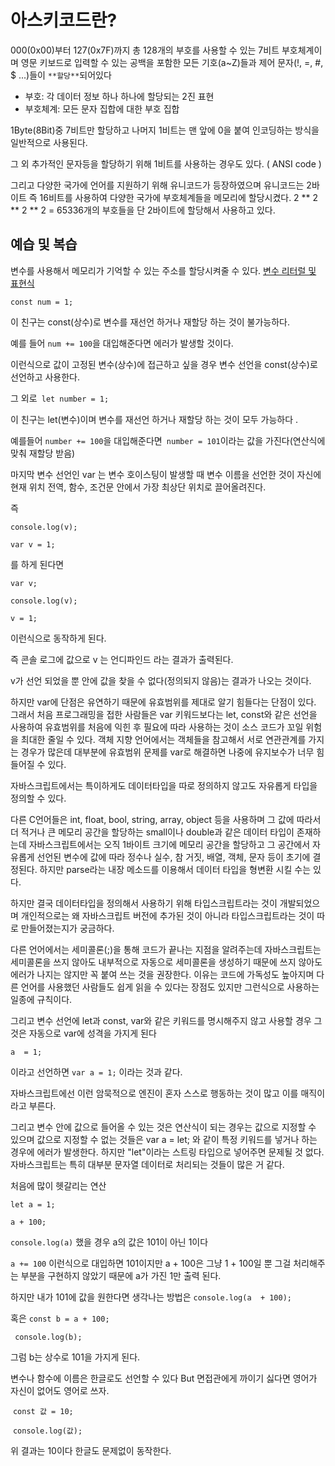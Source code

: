 # 아스키코드란?

000(0x00)부터 127(0x7F)까지 총 128개의 부호를 사용할 수 있는 7비트 부호체계이며 영문 키보드로 입력할 수 있는 공백을 포함한 모든 기호(a~Z)들과 제어 문자(!, =, #, $ ...)들이 `**할당**`되어있다

- 부호: 각  데이터 정보 하나 하나에 할당되는 2진 표현
- 부호체계: 모든 문자 집합에 대한 부호 집합 

1Byte(8Bit)중 7비트만 할당하고 나머지 1비트는 맨 앞에 0을 붙여 인코딩하는 방식을 일반적으로 사용된다.

그 외  추가적인 문자등을 할당하기 위해 1비트를 사용하는 경우도 있다.  ( ANSI code )

그리고 다양한 국가에 언어를 지원하기 위해 유니코드가 등장하였으며 유니코드는 2바이트 즉 16비트를 사용하여 다양한 국가에 부호체계들을 메모리에 할당시켰다. 2 ** 2 ** 2 ** 2 = 65336개의 부호들을 단 2바이트에 할당해서 사용하고 있다. 



## 예습 및 복습

변수를 사용해서 메모리가 기억할 수 있는 주소를 할당시켜줄 수 있다.
[변수 리터럴 및 표현식](https://github.com/KOR-UB/README-REPO/blob/master/%EB%A6%AC%ED%84%B0%EB%9F%B4%EC%9D%B4%EB%9E%80.md)

`const num = 1;`

이 친구는 const(상수)로 변수를 재선언 하거나 재할당 하는 것이 불가능하다.

예를 들어 `num += 100`을 대입해준다면 에러가 발생할 것이다. 

이런식으로 값이 고정된 변수(상수)에 접근하고 싶을 경우 변수 선언을 const(상수)로 선언하고 사용한다.

그 외로` let number = 1;`

 이 친구는 let(변수)이며 변수를 재선언 하거나 재할당 하는 것이 모두 가능하다 .

예를들어 `number += 100`을 대입해준다면` number = 101`이라는 값을 가진다(연산식에 맞춰 재할당 받음)

마지막 변수 선언인 var 는 변수 호이스팅이 발생할 때 변수 이름을 선언한 것이 자신에 현재 위치  전역, 함수, 조건문 안에서  가장 최상단 위치로 끌어올려진다.

즉 

`console.log(v);`

`var v = 1;`

를 하게 된다면

`var v;`

`console.log(v);`

`v = 1;`

이런식으로 동작하게 된다.

즉 콘솔 로그에 값으로 v 는 언디파인드 라는 결과가 출력된다.

v가 선언 되었을 뿐 안에 값을 찾을 수 없다(정의되지 않음)는 결과가 나오는 것이다.

하지만 var에 단점은 유연하기 때문에 유효범위를 제대로 알기 힘들다는 단점이 있다. 그래서 처음 프로그래밍을 접한 사람들은 var 키워드보다는 let, const와 같은 선언을 사용하여 유효범위를 처음에 익힌 후 필요에 따라 사용하는 것이 소스 코드가 꼬일 위험을 최대한 줄일 수 있다. 객체 지향 언어에서는 객체들을 참고해서 서로 연관관계를 가지는 경우가 많은데 대부분에 유효범위 문제를 var로 해결하면 나중에 유지보수가 너무 힘들어질 수 있다.

자바스크립트에서는 특이하게도 데이터타입을 따로 정의하지 않고도 자유롭게 타입을 정의할 수 있다. 

다른 C언어들은 int, float, bool, string, array, object 등을 사용하며 그 값에 따라서 더 적거나 큰 메모리 공간을 할당하는 small이나 double과 같은 데이터 타입이 존재하는데 자바스크립트에서는 오직 1바이트 크기에 메모리 공간을 할당하고 그 공간에서 자유롭게 선언된 변수에 값에 따라 정수나 실수, 참 거짓, 배열, 객체, 문자 등이  초기에 결정된다. 하지만 parse라는 내장 메소드를 이용해서 데이터 타입을 형변환 시킬 수는 있다.

하지만 결국 데이터타입을 정의해서 사용하기 위해 타입스크립트라는 것이 개발되었으며 개인적으로는 왜 자바스크립트 버전에 추가된 것이 아니라 타입스크립트라는 것이 따로 만들어졌는지가 궁금하다.

다른 언어에서는 세미콜론(;)을 통해 코드가 끝나는 지점을 알려주는데 자바스크립트는 세미콜론을 쓰지 않아도 내부적으로 자동으로 세미콜론을 생성하기 때문에 쓰지 않아도 에러가 나지는 않지만 꼭 붙여 쓰는 것을 권장한다. 이유는 코드에 가독성도 높아지며 다른 언어를 사용했던 사람들도 쉽게 읽을 수 있다는 장점도 있지만 그런식으로 사용하는 일종에 규칙이다. 

그리고 변수 선언에 let과 const, var와 같은 키워드를 명시해주지 않고 사용할 경우 그것은 자동으로 var에 성격을 가지게 된다

`a  = 1; `

이라고 선언하면 `var a = 1;` 이라는 것과 같다.

자바스크립트에선 이런 암묵적으로 엔진이 혼자 스스로 행동하는 것이 많고 이를 매직이라고 부른다.

그리고 변수 안에 값으로 들어올 수 있는 것은 연산식이 되는 경우는 값으로 지정할 수 있으며 값으로 지정할 수 없는 것들은 var a = let; 와 같이 특정 키워드를 넣거나 하는 경우에 에러가 발생한다. 하지만 "let"이라는 스트링 타입으로 넣어주면 문제될 것 없다. 자바스크립트는 특히 대부분 문자열 데이터로 처리되는 것들이 많은 거 같다. 

처음에 많이 헷갈리는 연산

`let a = 1;`

`a + 100;`

`console.log(a)` 했을 경우 a의 값은 101이 아닌 1이다

`a += 100` 이런식으로 대입하면 101이지만 a + 100은 그냥 1 + 100일 뿐 그걸 처리해주는 부분을 구현하지 않았기 때문에 a가 가진 1만 출력 된다.

하지만 내가 101에 값을 원한다면 생각나는 방법은 `console.log(a  + 100);`

혹은 `const b = a + 100;`

 ` console.log(b);`

그럼 b는 상수로 101을 가지게 된다.

변수나 함수에 이름은 한글로도 선언할 수 있다 But 면접관에게 까이기 싫다면 영어가 자신이 없어도 영어로 쓰자.

​    `const 값 = 10;`

​    `console.log(값);`

위 결과는 10이다 한글도 문제없이 동작한다.